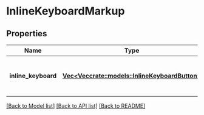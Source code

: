 # InlineKeyboardMarkup

## Properties

Name | Type | Description | Notes
------------ | ------------- | ------------- | -------------
**inline_keyboard** | [**Vec<Vec<crate::models::InlineKeyboardButton>>**](array.md) | Array of button rows, each represented by an Array of [InlineKeyboardButton](https://core.telegram.org/bots/api/#inlinekeyboardbutton) objects | 

[[Back to Model list]](../README.md#documentation-for-models) [[Back to API list]](../README.md#documentation-for-api-endpoints) [[Back to README]](../README.md)


